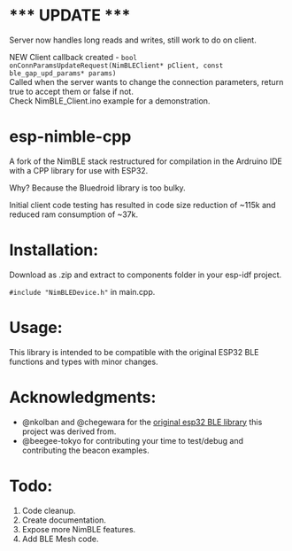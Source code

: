# *** UPDATE ***
Server now handles long reads and writes, still work to do on client.

NEW Client callback created - ```bool onConnParamsUpdateRequest(NimBLEClient* pClient, const ble_gap_upd_params* params)```   
Called when the server wants to change the connection parameters, return true to accept them or false if not.   
Check NimBLE_Client.ino example for a demonstration.   


# esp-nimble-cpp
A fork of the NimBLE stack restructured for compilation in the Ardruino IDE with a CPP library for use with ESP32.

Why? Because the Bluedroid library is too bulky. 

Initial client code testing has resulted in code size reduction of ~115k and reduced ram consumption of ~37k.

  
# Installation:

Download as .zip and extract to components folder in your esp-idf project.

`#include "NimBLEDevice.h"` in main.cpp.


# Usage: 

This library is intended to be compatible with the original ESP32 BLE functions and types with minor changes.


# Acknowledgments:

* @nkolban and @chegewara for the [original esp32 BLE library](https://github.com/nkolban/esp32-snippets) this project was derived from.
* @beegee-tokyo for contributing your time to test/debug and contributing the beacon examples.


# Todo:

1. Code cleanup.
2. Create documentation.
3. Expose more NimBLE features.
4. Add BLE Mesh code.